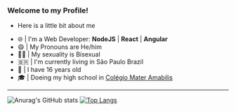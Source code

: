 ### Welcome to my Profile!
- Here is a little bit about me

* 🌐 | I'm a Web Developer: **NodeJS** | **React** | **Angular**
* 😄 | My Pronouns are He/him 
* 🏳️‍🌈 | My sexuality is Bisexual
* 🇧🇷  | I'm currently living in São Paulo Brazil
* 🧑 | I have 16 years old
* 🎓 | Doeing my high school in [Colégio Mater Amabilis](https://colegioma.com)


----
![Anurag's GitHub stats](https://github-readme-stats.vercel.app/api?username=DiogoNSPI06&count_private=true&bg_color=2C2F33)
[![Top Langs](https://github-readme-stats.vercel.app/api/top-langs/?username=DiogoNSPI06&layout=compact&bg_color=2C2F33)](https://github.com/anuraghazra/github-readme-stats)
<!--
**DiogoNSPI06/DiogoNSPI06** is a ✨ _special_ ✨ repository because its `README.md` (this file) appears on your GitHub profile.

Here are some ideas to get you started:

- 🔭 I’m currently working on ...
- 🌱 I’m currently learning ...
- 👯 I’m looking to collaborate on ...
- 🤔 I’m looking for help with ...
- 💬 Ask me about ...
- 📫 How to reach me: ...
- 😄 Pronouns: ...
- ⚡ Fun fact: ...
-->
